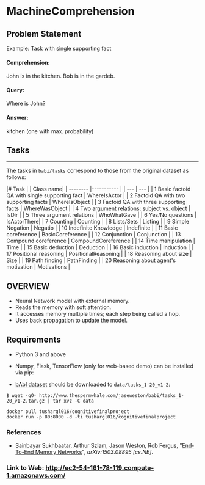 # MachineComprehension

## Problem Statement

Example: Task with single supporting fact

#### Comprehension:
John is in the kitchen.
Bob is in the gardeb.

#### Query:
Where is John? 

#### Answer:
kitchen (one with max. probability)

## Tasks
-----

The tasks in ``babi/tasks`` correspond to those from the original dataset as
follows:


|#   Task |                                        | Class name|
| -------- |----------- |
| ---                                              | ---            |
| 1  Basic factoid QA with single supporting fact | WhereIsActor |
| 2  Factoid QA with two supporting facts         | WhereIsObject |
| 3  Factoid QA with three supporting facts       | WhereWasObject |
| 4  Two argument relations: subject vs. object   | IsDir |
| 5  Three argument relations                     | WhoWhatGave |
| 6  Yes/No questions                             | IsActorThere|
| 7  Counting                                     | Counting |
| 8  Lists/Sets                                   | Listing |
| 9  Simple Negation                              | Negatio |
| 10  Indefinite Knowledge                         | Indefinite |
| 11  Basic coreference                            | BasicCoreference |
| 12  Conjunction                                  | Conjunction |
| 13  Compound coreference                         | CompoundCoreference |
| 14  Time manipulation                            | Time |
| 15  Basic deduction                              | Deduction |
| 16  Basic induction                              | Induction |
| 17  Positional reasoning                         | PositionalReasoning |
| 18  Reasoning about size                         | Size |
| 19  Path finding                                 | PathFinding |
| 20  Reasoning about agent's motivation           | Motivations |


## OVERVIEW

*	Neural Network model with external memory.
*	Reads the memory with soft attention.
*	It accesses memory multiple times; each step being called a hop.
*	Uses back propagation to update the model.


## Requirements
* Python 3 and above
* Numpy, Flask, TensorFlow (only for web-based demo) can be installed via pip:

* [bAbI dataset](http://fb.ai/babi) should be downloaded to `data/tasks_1-20_v1-2`: 

```
$ wget -qO- http://www.thespermwhale.com/jaseweston/babi/tasks_1-20_v1-2.tar.gz | tar xvz -C data
```
```
docker pull tushargl016/cognitivefinalproject
docker run -p 80:8000 -d -ti tushargl016/cognitivefinalproject
```

### References
* Sainbayar Sukhbaatar, Arthur Szlam, Jason Weston, Rob Fergus, 
  "[End-To-End Memory Networks](http://arxiv.org/abs/1503.08895)",
  *arXiv:1503.08895 [cs.NE]*.

### Link to Web: http://ec2-54-161-78-119.compute-1.amazonaws.com/



